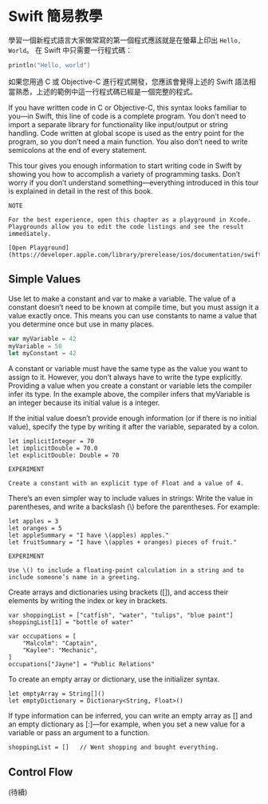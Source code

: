 # Swift 簡易教學

學習一個新程式語言大家做常寫的第一個程式應該就是在螢幕上印出 `Hello, World`。
在 Swift 中只需要一行程式碼：
```c
println("Hello, world")
```
如果您用過 C 或 Objective-C 進行程式開發，您應該會覺得上述的 Swift 語法相當熟悉，上述的範例中這一行程式碼已經是一個完整的程式。

If you have written code in C or Objective-C, this syntax looks familiar to you—in Swift, this line of code is a complete program. You don’t need to import a separate library for functionality like input/output or string handling. Code written at global scope is used as the entry point for the program, so you don’t need a main function. You also don’t need to write semicolons at the end of every statement.

This tour gives you enough information to start writing code in Swift by showing you how to accomplish a variety of programming tasks. Don’t worry if you don’t understand something—everything introduced in this tour is explained in detail in the rest of this book.

~~~
NOTE

For the best experience, open this chapter as a playground in Xcode. Playgrounds allow you to edit the code listings and see the result immediately.

[Open Playground](https://developer.apple.com/library/prerelease/ios/documentation/swift/conceptual/swift_programming_language/GuidedTour.playground.zip)
~~~

## Simple Values
Use let to make a constant and var to make a variable. The value of a constant doesn’t need to be known at compile time, but you must assign it a value exactly once. This means you can use constants to name a value that you determine once but use in many places.

```js
var myVariable = 42
myVariable = 50
let myConstant = 42
```

A constant or variable must have the same type as the value you want to assign to it. However, you don’t always have to write the type explicitly. Providing a value when you create a constant or variable lets the compiler infer its type. In the example above, the compiler infers that myVariable is an integer because its initial value is a integer.

If the initial value doesn’t provide enough information (or if there is no initial value), specify the type by writing it after the variable, separated by a colon.

~~~
let implicitInteger = 70
let implicitDouble = 70.0
let explicitDouble: Double = 70
~~~

~~~
EXPERIMENT

Create a constant with an explicit type of Float and a value of 4.
~~~

There’s an even simpler way to include values in strings: Write the value in parentheses, and write a backslash (\\) before the parentheses. For example:

~~~
let apples = 3
let oranges = 5
let appleSummary = "I have \(apples) apples."
let fruitSummary = "I have \(apples + oranges) pieces of fruit."
~~~

~~~
EXPERIMENT

Use \() to include a floating-point calculation in a string and to include someone’s name in a greeting.
~~~

Create arrays and dictionaries using brackets ([]), and access their elements by writing the index or key in brackets.

~~~
var shoppingList = ["catfish", "water", "tulips", "blue paint"]
shoppingList[1] = "bottle of water"

var occupations = [
    "Malcolm": "Captain",
    "Kaylee": "Mechanic",
]
occupations["Jayne"] = "Public Relations"
~~~

To create an empty array or dictionary, use the initializer syntax.

~~~
let emptyArray = String[]()
let emptyDictionary = Dictionary<String, Float>()
~~~

If type information can be inferred, you can write an empty array as [] and an empty dictionary as [:]—for example, when you set a new value for a variable or pass an argument to a function.

~~~
shoppingList = []   // Went shopping and bought everything.
~~~

## Control Flow

(待續)

